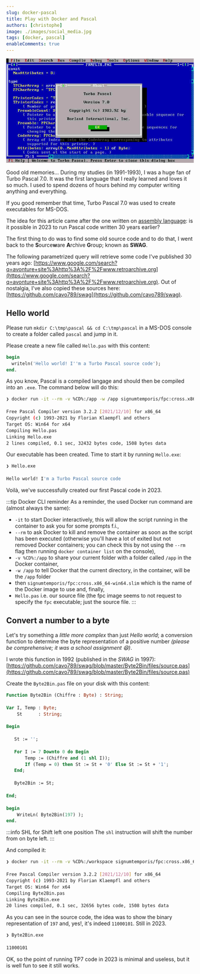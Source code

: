 ```yaml
---
slug: docker-pascal
title: Play with Docker and Pascal
authors: [christophe]
image: ./images/social_media.jpg
tags: [docker, pascal]
enableComments: true
---
```

![Play with Docker and Pascal](./images/social_media.jpg)

Good old memories... During my studies (in 1991-1993), I was a huge fan of Turbo Pascal 7.0. It was the first language that I really learned and loves it so much. I used to spend dozens of hours behind my computer writing anything and everything.

If you good remember that time, Turbo Pascal 7.0 was used to create executables for MS-DOS.

The idea for this article came after the one written on [assembly language](/blog/docker-assembly): is it possible in 2023 to run Pascal code written 30 years earlier?

<!-- truncate -->

The first thing to do was to find some old source code and to do that, I went back to the **S**ource**w**are **A**rchive **G**roup; known as **SWAG**.

The following parametrized query will retrieve some code I've published 30 years ago: [https://www.google.com/search?q=avonture+site%3Ahttp%3A%2F%2Fwww.retroarchive.org](https://www.google.com/search?q=avonture+site%3Ahttp%3A%2F%2Fwww.retroarchive.org). Out of nostalgia, I've also copied these sources here:[https://github.com/cavo789/swag](https://github.com/cavo789/swag).

## Hello world

Please run `mkdir C:\tmp\pascal && cd C:\tmp\pascal` in a MS-DOS console to create a folder called `pascal` and jump in it.

Please create a new file called `Hello.pas` with this content:

```pascal
begin
  writeln('Hello world! I''m a Turbo Pascal source code');
end.
```

As you know, Pascal is a compiled langage and should then be compiled into an `.exe`. The command below will do this:

```bash
❯ docker run -it --rm -v %CD%:/app -w /app signumtemporis/fpc:cross.x86_64-win64.slim Hello.pas

Free Pascal Compiler version 3.2.2 [2021/12/10] for x86_64
Copyright (c) 1993-2021 by Florian Klaempfl and others
Target OS: Win64 for x64
Compiling Hello.pas
Linking Hello.exe
2 lines compiled, 0.1 sec, 32432 bytes code, 1508 bytes data
```

Our executable has been created. Time to start it by running `Hello.exe`:

```bash
❯ Hello.exe

Hello world! I'm a Turbo Pascal source code
```

Voilà, we've successfully created our first Pascal code in 2023.

:::tip Docker CLI reminder
As a reminder, the used Docker run command are (almost always the same):

* `-it` to start Docker interactively, this will allow the script running in the container to ask you for some prompts f.i.,
* `--rm` to ask Docker to kill and remove the container as soon as the script has been executed (otherwise you'll have a lot of exited but not removed Docker containers; you can check this by not using the `--rm` flag then running `docker container list` on the console),
* `-v %CD%:/app` to share your current folder with a folder called `/app` in the Docker container,
* `-w /app` to tell Docker that the current directory, in the container, will be the `/app` folder
* then `signumtemporis/fpc:cross.x86_64-win64.slim` which is the name of the Docker image to use and, finally,
* `Hello.pas` i.e. our source file (the fpc image seems to not request to specify the `fpc` executable; just the source file.
:::

## Convert a number to a byte

Let's try something a *little more complex* than just *Hello world*; a conversion function to determine the byte representation of a positive number *(please be comprehensive; it was a school assignment 😄)*.

I wrote this function in 1992 (published in the *SWAG* in 1997): [https://github.com/cavo789/swag/blob/master/Byte2Bin/files/source.pas](https://github.com/cavo789/swag/blob/master/Byte2Bin/files/source.pas)

Create the `Byte2Bin.pas` file on your disk with this content:

```pascal
Function Byte2Bin (Chiffre : Byte) : String;

Var I, Temp : Byte;
    St      : String;

Begin

   St := '';

   For I := 7 Downto 0 do Begin
       Temp := (Chiffre and (1 shl I));
       If (Temp = 0) then St := St + '0' Else St := St + '1';
   End;

   Byte2Bin := St;

End;

begin
    WriteLn( Byte2Bin(197) );
end.
```

:::info SHL for Shift left one position
The `shl` instruction will shift the number from on byte left.
:::

And compiled it:

```bash
❯ docker run -it --rm -v %CD%:/workspace signumtemporis/fpc:cross.x86_64-win64.slim Byte2Bin.pas

Free Pascal Compiler version 3.2.2 [2021/12/10] for x86_64
Copyright (c) 1993-2021 by Florian Klaempfl and others
Target OS: Win64 for x64
Compiling Byte2Bin.pas
Linking Byte2Bin.exe
20 lines compiled, 0.1 sec, 32656 bytes code, 1508 bytes data
```

As you can see in the source code, the idea was to show the binary representation of `197` and, yes!, it's indeed `11000101`. Still in 2023.

```bash
❯ Byte2Bin.exe

11000101
```

OK, so the point of running TP7 code in 2023 is minimal and useless, but it is well fun to see it still works.
